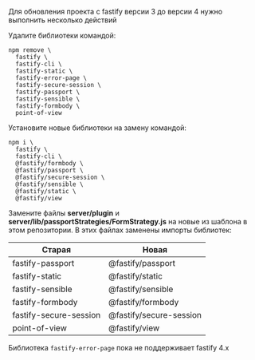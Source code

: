 Для обновления проекта с fastify версии 3 до версии 4 нужно выполнить несколько действий

Удалите библиотеки командой:

```shell
npm remove \
  fastify \
  fastify-cli \
  fastify-static \
  fastify-error-page \
  fastify-secure-session \
  fastify-passport \
  fastify-sensible \
  fastify-formbody \
  point-of-view
```

Установите новые библиотеки на замену командой:

```shell
npm i \
  fastify \
  fastify-cli \
  @fastify/formbody \
  @fastify/passport \
  @fastify/secure-session \
  @fastify/sensible \
  @fastify/static \
  @fastify/view
```

Замените файлы **server/plugin** и **server/lib/passportStrategies/FormStrategy.js** на новые из шаблона в этом репозитории. В этих файлах заменены импорты библиотек:

| Старая | Новая |
| --- | --- |
| fastify-passport | @fastify/passport |
| fastify-static | @fastify/static |
| fastify-sensible | @fastify/sensible |
| fastify-formbody | @fastify/formbody |
| fastify-secure-session | @fastify/secure-session |
| point-of-view | @fastify/view |

Библиотека `fastify-error-page` пока не поддерживает fastify 4.x

